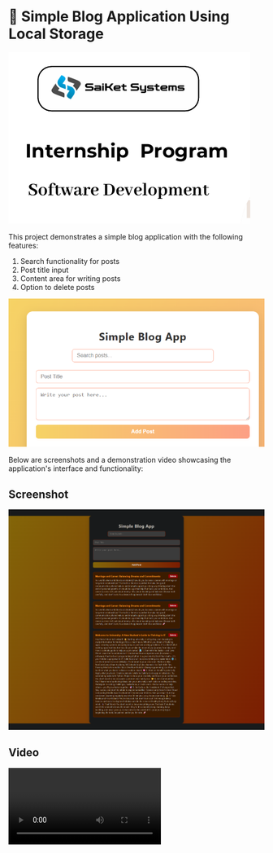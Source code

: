 # 📝 Simple Blog Application Using Local Storage

![Saiket Systems Internship Program](images/Screenshot%202025-07-17%20094420.png)

This project demonstrates a simple blog application with the following features:
1. Search functionality for posts
2. Post title input
3. Content area for writing posts
4. Option to delete posts

![Features](images/features.png)

Below are screenshots and a demonstration video showcasing the application's interface and functionality:

## Screenshot
![Front_Page](images/screencapture-127-0-0-1-3000-index-html-2025-07-17-10_53_34.png)

## Video
<video controls src="videos/simple_blog_app - Made with Clipchamp.mp4" title="Blog Web App"></video>
